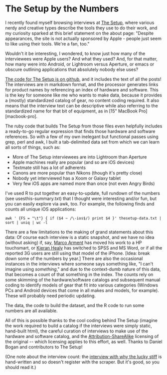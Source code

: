 The Setup by the Numbers
========================

I recently found myself browsing interviews at [The Setup](http://usesthis.com/), where various nerdy and creative types describe the tools they use to do their work, and my curiosity sparked at this brief statement on the about page: "Despite appearances, the site is not actually sponsored by Apple - people just seem to like using their tools. We're a fan, too."

Wouldn't it be interesting, I wondered, to know just how many of the interviewees were Apple users? And what they used? And, for that matter, how many were into Android, or Lightroom versus Aperture, or emacs or obscure outlining applications that absolutely nobody else uses?

[The code for The Setup is on github](https://github.com/waferbaby/usesthis.git), and it includes the text of all the posts! The interviews are in markdown format, and the processor generates links for product names by referencing an index of hardware and software. This is the key for someone like me who wants to make data, because it provides a (mostly) standardized catalog of gear, no content coding required. It also means that the interview text can be descriptive while also referring to the standardized name for that bit of equipment, as in [15" MacBook Pro][macbook-pro].

The ruby code that builds The Setup from those files even helpfully includes a ready-to-go regular expression that finds those hardware and software references. So with a few of my own inelegant but functional passes using grep, perl and awk, I built a tab-delimited data set from which we can learn all sorts of things, such as:

* More of The Setup interviewees are into Lightroom than Aperture
* Apple machines really are popular (and so are iOS devices)
* Textmate still has a lot of adherents
* Canons are more popular than Nikons (though it's pretty close)
* Nobody yet interviewed has a Xoom or Galaxy tablet
* Very few iOS apps are named more than once (not even Angry Birds)

I've used R to put together an easy-to-update, full rundown of the numbers (see usesthis-summary.txt) that I thought were interesting and/or fun, but you can easily explore via awk, too. For example, the following finds and counts all unique iOS applications:

    awk ' {FS = "\t"} { if ($4 ~ /\-ios$/) print $4 }' thesetup-data.txt | sort | uniq | wc -l

There are a few limitations to the making of grand statements about this data: Of course each interview is a static snapshot, and we have no idea (without asking) if, say, [Marco Arment](http://marco.arment.usesthis.com/) has moved his work to a HP touchsmart, or [Kieran Healy](http://kieran.healy.usesthis.com/) has switched to SPSS and MS Word, or if all the reported 3G users are still using that model of the iPhone. [Idea: break down some of the numbers by year.] There are also the occasional instances in the interviews where someone says something like, "I can't imagine using _something_," and due to the context-dumb nature of this data, that becomes a count of that something in the index. The counts rely on some  skimming of the hardware/software catalogs and subsequent manual coding to identify models of gear that fit into various categories (Windows PCs and Android devices that come in all makes and models, for example). These will probably need periodic updating. 

The data, the code to build the dataset, and the R code to run some numbers are all available.

All of this is possible thanks to the cool coding behind The Setup (imagine the work required to build a catalog if the interviews were simply static, hand-built html), the careful curation of interviews to make use of the hardware and software catalog, and the [Attribution-ShareAlike](http://creativecommons.org/licenses/by-sa/2.5/au/deed.en) licensing of the original -- which licensing applies to this effort, as well. Thanks to Daniel Bogan and contributors to The Setup!

(One note about the interview count: the [interview with why the lucky stiff](http://why.usesthis.com/) is hand-written and so doesn't register with the scraper. But it's good, so you should read it.)

